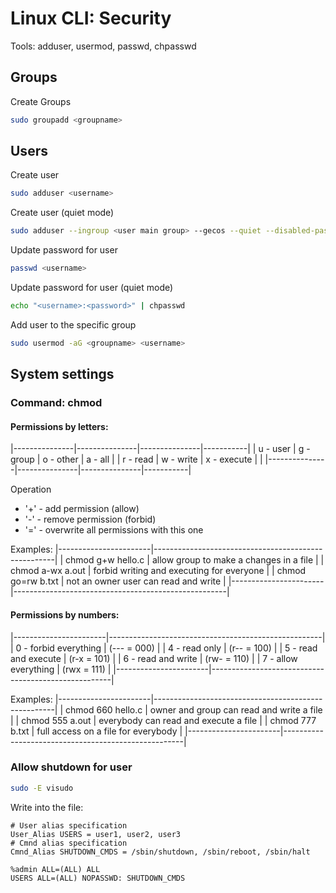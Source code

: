 # Linux CLI: Security

Tools: adduser, usermod, passwd, chpasswd

## Groups

Create Groups
```bash
sudo groupadd <groupname>
```

## Users

Create user
```bash
sudo adduser <username>
```

Create user (quiet mode)
```bash
sudo adduser --ingroup <user main group> --gecos --quiet --disabled-password <username>
```

Update password for user
```bash
passwd <username>
```

Update password for user (quiet mode)
```bash
echo "<username>:<password>" | chpasswd
```

Add user to the specific group
```bash
sudo usermod -aG <groupname> <username>
```

## System settings

### Command: chmod

#### Permissions by letters:
|---------------|---------------|---------------|-----------|
| u - user      | g - group     | o - other     | a - all   |
| r - read      | w - write     | x - execute   |           |
|---------------|---------------|---------------|-----------|

Operation
* '+' - add permission (allow)
* '-' - remove permission (forbid)
* '=' - overwrite all permissions with this one

Examples:
|-----------------------|-----------------------------------------------------|
| chmod g+w hello.c     | allow group to make a changes in a file             |
| chmod a-wx a.out      | forbid writing and executing for everyone           |
| chmod go=rw b.txt     | not an owner user can read and write                |
|-----------------------|-----------------------------------------------------|

#### Permissions by numbers:
|-----------------------|-----------------------------------------------------|
| 0 - forbid everything | (--- = 000)                                         |
| 4 - read only         | (r-- = 100)                                         |
| 5 - read and execute  | (r-x = 101)                                         |
| 6 - read and write    | (rw- = 110)                                         |
| 7 - allow everything  | (rwx = 111)                                         |
|-----------------------|-----------------------------------------------------|

Examples:
|-----------------------|-----------------------------------------------------|
| chmod 660 hello.c     | owner and group can read and write a file           |
| chmod 555 a.out       | everybody can read and execute a file               |
| chmod 777 b.txt       | full access on a file for everybody                 |
|-----------------------|-----------------------------------------------------|

### Allow shutdown for user
```bash
sudo -E visudo
```
Write into the file:
```
# User alias specification
User_Alias USERS = user1, user2, user3
# Cmnd alias specification
Cmnd_Alias SHUTDOWN_CMDS = /sbin/shutdown, /sbin/reboot, /sbin/halt

%admin ALL=(ALL) ALL
USERS ALL=(ALL) NOPASSWD: SHUTDOWN_CMDS
```
